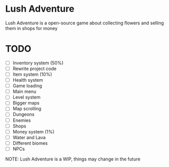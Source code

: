 # Lush Adventure

Lush Adventure is a open-source game about collecting flowers and selling them in shops for money

# TODO
  - [ ] Inventory system (50%)
  - [ ] Rewrite project code
  - [ ] Item system (10%)
  - [ ] Health system
  - [ ] Game loading
  - [ ] Main menu
  - [ ] Level system
  - [ ] Bigger maps
  - [ ] Map scrolling
  - [ ] Dungeons
  - [ ] Enemies
  - [ ] Shops
  - [ ] Money system (1%)
  - [ ] Water and Lava
  - [ ] Different biomes
  - [ ] NPCs 

NOTE: Lush Adventure is a WIP, things may change in the future